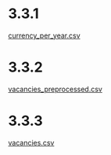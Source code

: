 # 3.3.1

[currency_per_year.csv](currency_per_year.csv)

# 3.3.2

[vacancies_preprocessed.csv](vacancies_preprocessed.csv)

# 3.3.3

[vacancies.csv](vacancies.csv)